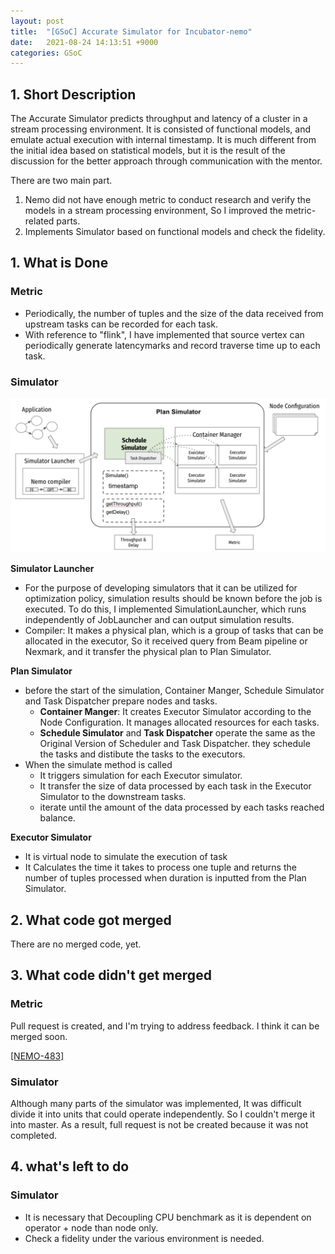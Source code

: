```yaml
---
layout: post
title:  "[GSoC] Accurate Simulator for Incubator-nemo"
date:   2021-08-24 14:13:51 +9000
categories: GSoC
---
```

## 1. Short Description

The Accurate Simulator predicts throughput and latency of a cluster in a stream processing environment. It is consisted of functional models, and emulate actual execution with internal timestamp. It is much different from the initial idea based on statistical models, but it is the result of the discussion for the better approach through communication with the mentor.  

There are two main part.
1. Nemo did not have enough metric to conduct research and verify the models in a stream processing environment, So I improved the metric-related parts.
2. Implements Simulator based on functional models and check the fidelity.

## 1. What is Done

### Metric
- Periodically, the number of tuples and the size of the data received from upstream tasks can be recorded for each task. 
- With reference to "flink", I have implemented that source vertex can periodically generate latencymarks and record traverse time up to each task. 

### Simulator
![overview](/assets/overview.png)

**Simulator Launcher**
 - For the purpose of developing simulators that it can be utilized for optimization policy, simulation results should be known before the job is executed. To do this, I implemented SimulationLauncher, which runs independently of JobLauncher and can output simulation results.
 - Compiler: It makes a physical plan, which is a group of tasks that can be allocated in the executor, So it received query from Beam pipeline or Nexmark, and it transfer the physical plan to Plan Simulator. 
 
**Plan Simulator**
- before the start of the simulation, Container Manger, Schedule Simulator and Task Dispatcher prepare nodes and tasks.  
	- **Container Manger**: It creates Executor Simulator according to the Node Configuration. It manages allocated resources for each tasks.  
	- **Schedule Simulator** and **Task Dispatcher** operate the same as the Original Version of Scheduler and Task Dispatcher. they schedule the tasks and distibute the tasks to the executors.  
- When the simulate method is called
	- It triggers simulation for each Executor simulator.
	- It transfer the size of data processed by each task in the Executor Simulator to the downstream tasks. 
	- iterate until the amount of the data processed by each tasks reached balance. 

**Executor Simulator**
- It is virtual node to simulate the execution of task
- It Calculates the time it takes to process one tuple and returns the number of tuples processed when duration is inputted from the Plan Simulator. 

## 2. What code got merged

There are no merged code, yet.

## 3. What code didn't get merged

### Metric

Pull request is created, and I'm trying to address feedback. I think it can be merged soon. 

[[NEMO-483]](https://github.com/apache/incubator-nemo/pull/317)

### Simulator

Although many parts of the simulator was implemented, It was difficult divide it into units that could operate independently. So I couldn't merge it into master. As a result, full request is not be created because it was not completed.

## 4. what's left to do

### Simulator
- It is necessary that Decoupling CPU benchmark as it is dependent on operator + node than node only.
- Check a fidelity under the various environment is needed. 

